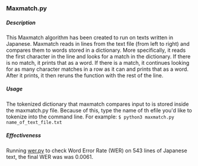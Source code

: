 ### Maxmatch.py
##### Description
This Maxmatch algorithm has been created to run on texts written in Japanese. Maxmatch reads in lines from the text file (from left to right) and compares them to words stored in a dictionary. More specifically, it reads the first character in the line and looks for a match in the dictionary. If there is no match, it prints that as a word. If there is a match, it continues looking for as many character matches in a row as it can and prints that as a word. After it prints, it then reruns the function with the rest of the line. 

##### Usage
The tokenized dictionary that maxmatch compares input to is stored inside the maxmatch.py file. Because of this, type the name of th efile you'd like to tokenize into the command line. For example: ```$ python3 maxmatch.py name_of_text_file.txt```

##### Effectiveness
Running [wer.py](https://github.com/zszyellow/WER-in-python) to check Word Error Rate (WER) on 543 lines of Japanese text, the final WER was was 0.0061. 
